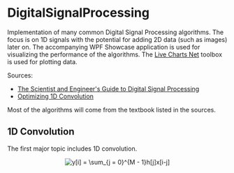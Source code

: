 # DigitalSignalProcessing
Implementation of many common Digital Signal Processing algorithms. The focus is on 1D signals with the potential for adding 2D data (such as images) later on. The accompanying WPF Showcase application is used for visualizing the performance of the algorithms. The [Live Charts Net](https://lvcharts.net/) toolbox is used for plotting data.

Sources:
- [The Scientist and Engineer's Guide to Digital Signal Processing](https://www.analog.com/en/education/education-library/scientist_engineers_guide.html#Foundations)
- [Optimizing 1D Convolution](https://stackoverflow.com/questions/7237907/1d-fast-convolution-without-fft)

Most of the algorithms will come from the textbook listed in the sources.

## 1D Convolution
The first major topic includes 1D convolution.

<p align="center">
    <img src="https://latex.codecogs.com/svg.latex?y[i]&space;=&space;\sum_{j&space;=&space;0}^{M&space;-&space;1}h[j]x[i-j]" title="y[i] = \sum_{j = 0}^{M - 1}h[j]x[i-j]" />
</p>
